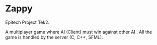 # Zappy

Epitech Project Tek2.

A multiplayer game where AI (Client) must win against other AI . All the game is handled by the server (C, C++, SFML).